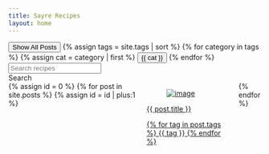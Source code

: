 ```yaml
---
title: Sayre Recipes
layout: home
---
```

<script type="text/javascript">
  function filterUsingCategory(selectedCategory) {
    var id = 0;
    {% for post in site.posts %}
      var cats = {{ post.tags | jsonify }}

      var postDiv = document.getElementById(++id);
      postDiv.style.display =
        (selectedCategory == 'All' || cats.includes(selectedCategory))
          ? 'unset'
          : 'none';
    {% endfor %}
  }
</script>

<script type="text/javascript">
  function filterUsingSearch(searchText) {
    var id = 0;
    {% for post in site.posts %}
      var title = "{{ post.title }}"
      
      var postDiv = document.getElementById(++id);
      postDiv.style.display =
        (searchText == '' || title.toLowerCase().includes(searchText.toLowerCase()))
          ? 'unset'
          : 'none';
    {% endfor %}
  }
</script>

<div class="section">
    <button id="All" class="button" onclick="filterUsingCategory('All')">
        Show All Posts
    </button>
    {% assign tags = site.tags | sort %}
    {% for category in tags %}
    {% assign cat = category | first %}
    <button id="{{ cat }}" class="button is-small" onclick="filterUsingCategory(this.id)">
        {{ cat }}
    </button>
    {% endfor %}
</div>
<div class="section">
  <div class="field has-addons">
    <div class="control">
      <input class="input" type="text" id="search-text" placeholder="Search recipes">
    </div>
    <div class="control">
      <a class="button is-info" onclick="filterUsingSearch(document.getElementById('search-text').value)">
        Search
      </a>
    </div>
  </div>
</div>
<div class="section columns is-multiline is-mobile">
    {% assign id = 0 %}
    {% for post in site.posts %}
    {% assign id = id | plus:1 %}
    <div class="column" id="{{id}}">
        <a href="{{ site.baseurl }}{{ post.url }}">
            <div class="card">
                <div class="card-image">
                    <figure class="image">
                        <img src="{{ site.baseurl }}{{ post.img }}" class="card-img" alt="image">
                    </figure>
                </div>
                <div class="card-content">
                    <div class="media-content">
                        <p class="title is-4">{{ post.title }}</p>
                    </div>
                    <div class="content">
                        {% for tag in post.tags %}
                        <span class="tag"> {{ tag }} </span>
                        {% endfor %}
                    </div>
                </div>
            </div>
        </a>
    </div>
    {% endfor %}
</div>